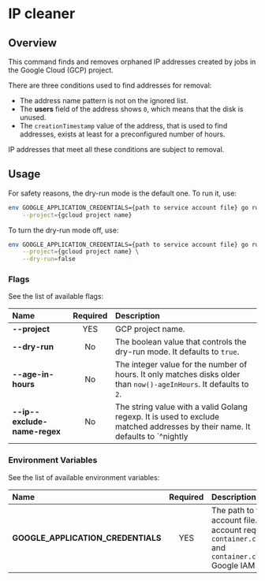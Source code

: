 # IP cleaner

## Overview

This command finds and removes orphaned IP addresses created by jobs in the Google Cloud (GCP) project.

There are three conditions used to find addresses for removal:
- The address name pattern is not on the ignored list.
- The **users** field of the address shows `0`, which means that the disk is unused.
- The `creationTimestamp` value of the address, that is used to find addresses, exists at least for a preconfigured number of hours.

IP addresses that meet all these conditions are subject to removal.

## Usage

For safety reasons, the dry-run mode is the default one.
To run it, use:
```bash
env GOOGLE_APPLICATION_CREDENTIALS={path to service account file} go run main.go \
    --project={gcloud project name}
```

To turn the dry-run mode off, use:
```bash
env GOOGLE_APPLICATION_CREDENTIALS={path to service account file} go run main.go \
    --project={gcloud project name} \
    --dry-run=false
```

### Flags

See the list of available flags:

| Name                      | Required | Description                                                                                          |
| :------------------------ | :------: | :--------------------------------------------------------------------------------------------------- |
| **--project**             |   YES    | GCP project name.
| **--dry-run**             |    No    | The boolean value that controls the dry-run mode. It defaults to `true`.
| **--age-in-hours**         |    No    | The integer value for the number of hours. It only matches disks older than `now()-ageInHours`. It defaults to `2`.
| **--ip--exclude-name-regex**       |    No    | The string value with a valid Golang regexp. It is used to exclude matched addresses by their name. It defaults to `^nightly|weekly|nat-auto-ip`.

### Environment Variables

See the list of available environment variables:

| Name                                  | Required | Description                                                                                          |
| :------------------------------------ | :------: | :--------------------------------------------------------------------------------------------------- |
| **GOOGLE_APPLICATION_CREDENTIALS**    |    YES   | The path to the service account file. The service account requires at least `container.clusters.list` and `container.clusters.delete` Google IAM permissions. |

